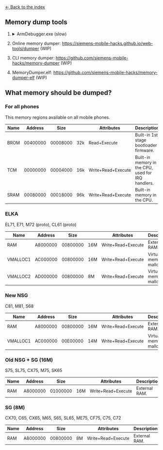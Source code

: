 [← Back to the index](./index.md)

## Memory dump tools

1. <details>
        <summary>ArmDebugger.exe (slow)</summary>


      ### This can be done using [ArmDebugger.exe](./arm-debugger.md).

      - Open context menu on hex view window
      - File -> Save to file  

        <img src="img/memory-dump.png" alt="" />
    </details>

1. Online memory dumper: https://siemens-mobile-hacks.github.io/web-tools/dumper (WIP)
2. CLI memory dumper: https://github.com/siemens-mobile-hacks/memory-dumper (WIP)
3. MemoryDumper.elf: https://github.com/siemens-mobile-hacks/memory-dumper-elf (WIP)

## What memory should be dumped?

### For all phones
This memory regions available on all mobile phones.

| Name | Address  | Size     |      | Attributes         | Description                                              |
|------|----------|----------|------|--------------------|----------------------------------------------------------|
| BROM | 00400000 | 00008000 | 32k  | Read+Execute       | Built-in 1st stage bootloader firmware. |
| TCM  | 00000000 | 00004000 | 16k  | Write+Read+Execute | Built-in memory in the CPU, used for IRQ handlers.       |
| SRAM | 00080000 | 00018000 | 96k  | Write+Read+Execute | Built-in memory in the CPU.                              |

### ELKA
EL71, E71, M72 (proto), CL61 (proto)

| Name     | Address  | Size     |      | Attributes         | Description                  |
|----------|----------|----------|------|--------------------|------------------------------|
| RAM      | A8000000 | 00800000 | 16M  | Write+Read+Execute | External RAM.                |
| VMALLOC1 | AC000000 | 00800000 | 16M  | Write+Read+Execute | Virtual memory for malloc(). |
| VMALLOC2 | AD000000 | 00800000 | 8M   | Write+Read+Execute | Virtual memory for malloc(). |

### New NSG
C81, M81, S68

| Name     | Address  | Size     |     | Attributes         | Description                  |
|----------|----------|----------|-----|--------------------|------------------------------|
| RAM      | A8000000 | 00800000 | 16M | Write+Read+Execute | External RAM.                |
| VMALLOC1 | AC000000 | 00E00000 | 14M | Write+Read+Execute | Virtual memory for malloc(). |

### Old NSG + SG (16M)
S75, SL75, CX75, M75, SK65

| Name | Address  | Size     |     | Attributes         | Description   |
|------|----------|----------|-----|--------------------|---------------|
| RAM  | A8000000 | 01000000 | 16M | Write+Read+Execute | External RAM. |

### SG (8M)
CX70, C65, CX65, M65, S65, SL65, ME75, CF75, C75, C72

| Name | Address  | Size     |    | Attributes         | Description   |
|------|----------|----------|----|--------------------|---------------|
| RAM  | A8000000 | 00800000 | 8M | Write+Read+Execute | External RAM. |
